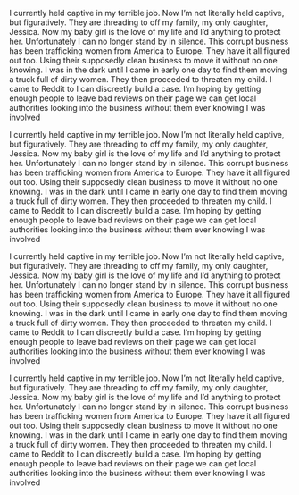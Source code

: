 I currently held captive in my terrible job. Now I’m not literally held captive, but figuratively. They are threading to off my family, my only daughter, Jessica. Now my baby girl is the love of my life and I’d anything to protect her. Unfortunately I can no longer stand by in silence. This corrupt business has been trafficking women from America to Europe. They have it all figured out too. Using their supposedly clean business to move it without no one knowing. I was in the dark until I came in early one day to find them moving a truck full of dirty women. They then proceeded to threaten my child. I came to Reddit to I can discreetly build a case. I’m hoping by getting enough people to leave bad reviews on their page we can get local authorities looking into the business without them ever knowing I was involved

I currently held captive in my terrible job. Now I’m not literally held captive, but figuratively. They are threading to off my family, my only daughter, Jessica. Now my baby girl is the love of my life and I’d anything to protect her. Unfortunately I can no longer stand by in silence. This corrupt business has been trafficking women from America to Europe. They have it all figured out too. Using their supposedly clean business to move it without no one knowing. I was in the dark until I came in early one day to find them moving a truck full of dirty women. They then proceeded to threaten my child. I came to Reddit to I can discreetly build a case. I’m hoping by getting enough people to leave bad reviews on their page we can get local authorities looking into the business without them ever knowing I was involved

I currently held captive in my terrible job. Now I’m not literally held captive, but figuratively. They are threading to off my family, my only daughter, Jessica. Now my baby girl is the love of my life and I’d anything to protect her. Unfortunately I can no longer stand by in silence. This corrupt business has been trafficking women from America to Europe. They have it all figured out too. Using their supposedly clean business to move it without no one knowing. I was in the dark until I came in early one day to find them moving a truck full of dirty women. They then proceeded to threaten my child. I came to Reddit to I can discreetly build a case. I’m hoping by getting enough people to leave bad reviews on their page we can get local authorities looking into the business without them ever knowing I was involved

I currently held captive in my terrible job. Now I’m not literally held captive, but figuratively. They are threading to off my family, my only daughter, Jessica. Now my baby girl is the love of my life and I’d anything to protect her. Unfortunately I can no longer stand by in silence. This corrupt business has been trafficking women from America to Europe. They have it all figured out too. Using their supposedly clean business to move it without no one knowing. I was in the dark until I came in early one day to find them moving a truck full of dirty women. They then proceeded to threaten my child. I came to Reddit to I can discreetly build a case. I’m hoping by getting enough people to leave bad reviews on their page we can get local authorities looking into the business without them ever knowing I was involved